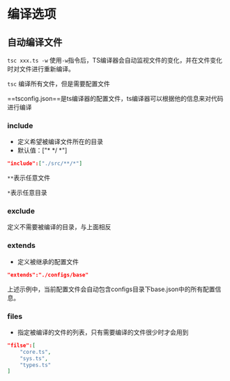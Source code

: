 # 编译选项

## 自动编译文件

`tsc xxx.ts -w`   使用`-w`指令后，TS编译器会自动监视文件的变化，并在文件变化时对文件进行重新编译。



`tsc` 编译所有文件，但是需要配置文件

==tsconfig.json==是ts编译器的配置文件，ts编译器可以根据他的信息来对代码进行编译

### include

* 定义希望被编译文件所在的目录
* 默认值：["* */ *"]

```json
"include":["./src/**/*"]
```

`**`表示任意文件

`*`表示任意目录

###  exclude

定义不需要被编译的目录，与上面相反



### extends

* 定义被继承的配置文件



```json
"extends":"./configs/base"
```



上述示例中，当前配置文件会自动包含configs目录下base.json中的所有配置信息。



### files

* 指定被编译的文件的列表，只有需要编译的文件很少时才会用到



```json
"filse":[
    "core.ts",
    "sys.ts",
    "types.ts"
]
```



